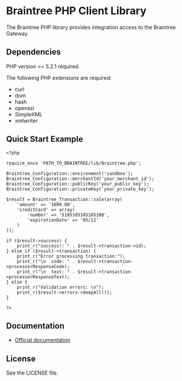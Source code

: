 # Braintree PHP Client Library

The Braintree PHP library provides integration access to the Braintree Gateway.

## Dependencies

PHP version >= 5.2.1 required.

The following PHP extensions are required:

* curl
* dom
* hash
* openssl
* SimpleXML
* xmlwriter

## Quick Start Example

    <?php

    require_once 'PATH_TO_BRAINTREE/lib/Braintree.php';

    Braintree_Configuration::environment('sandbox');
    Braintree_Configuration::merchantId('your_merchant_id');
    Braintree_Configuration::publicKey('your_public_key');
    Braintree_Configuration::privateKey('your_private_key');

    $result = Braintree_Transaction::sale(array(
        'amount' => '1000.00',
        'creditCard' => array(
            'number' => '5105105105105100',
            'expirationDate' => '05/12'
        )
    ));

    if ($result->success) {
        print_r("success!: " . $result->transaction->id);
    } else if ($result->transaction) {
        print_r("Error processing transaction:");
        print_r("\n  code: " . $result->transaction->processorResponseCode);
        print_r("\n  text: " . $result->transaction->processorResponseText);
    } else {
        print_r("Validation errors: \n");
        print_r($result->errors->deepAll());
    }

    ?>

## Documentation

 * [Official documentation](http://www.braintreepaymentsolutions.com/docs/php)

## License

See the LICENSE file.

